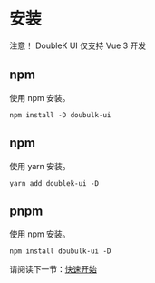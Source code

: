 # 安装

注意！ DoubleK UI 仅支持 Vue 3 开发

## npm

使用 npm 安装。

```
npm install -D doubulk-ui
```

## npm

使用 yarn 安装。

```
yarn add doublek-ui -D
```

## pnpm

使用 npm 安装。

```
npm install doubulk-ui -D
```

请阅读下一节：<a href='/guild/foundation/installation'>快速开始</a>
